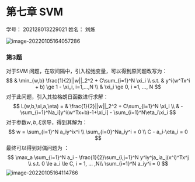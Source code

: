 # 第七章 SVM 

学号： 202128013229021  姓名： 刘炼

![image-20220105164057286](image-20220105164057286.png)

### 第3题

对于SVM 问题，在软间隔中，引入松弛变量，可以得到原问题改写为：
$$
& \min_{w,b} \frac{1}{2}||w||_2^2 + C\sum_{i=1}^N \xi_i \\ 
s.t. & y^i(w^Tx^i + b) \ge 1 - \xi_i, i=1,...,N \\ 
& \xi_i \ge 0, i =1, ..., N
$$
对于此问题，引入其拉格朗日函数进行求解： 
$$
L(w,b,\xi,a,\eta) = & \frac{1}{2}||w||_2^2 + C\sum_{i=1}^N \xi_i \\ & - \sum_{i=1}^Na_i[y^i(w^Tx+b)-1+\xi_i] - \sum_{i=1}^N\eta_i\xi_i
$$
对于参数$w,b,\xi$求导，得到其解为： 
$$
w = \sum_{i=1}^N a_iy^ix^i \\
\sum_{i=0}^Na_iy^i = 0 \\ 
C - a_i-\eta_i = 0
$$
最终可以得到对偶问题为 ：
$$
\max_a \sum_{i=1}^N a_i - \frac{1}{2}\sum_{i,j=1}^N y^iy^ja_ia_j(x^i)^Tx^j \\ 
s.t. 0 \le a_i \le C, i = 1, ... ,N\\
\sum_{i=1}^N a_iy^i = 0
$$
![image-20220105164114766](image-20220105164114766.png)
